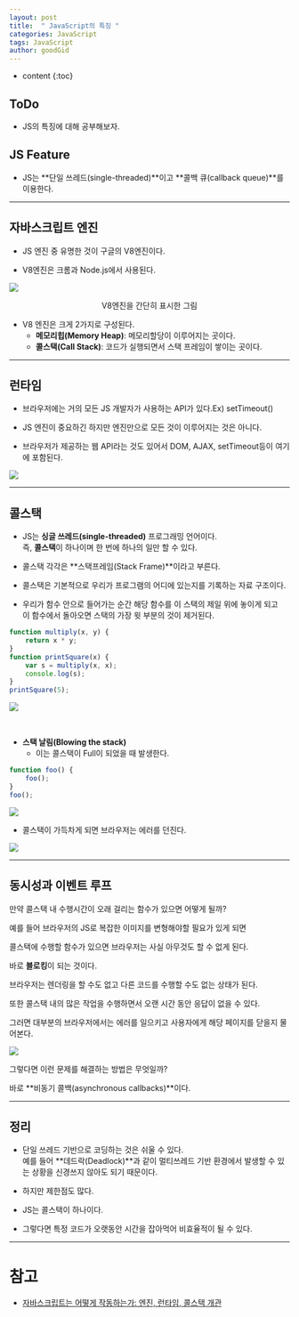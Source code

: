 ```yaml
---
layout: post
title:  " JavaScript의 특징 "
categories: JavaScript
tags: JavaScript
author: goodGid
---
```

* content
{:toc}

## ToDo

* JS의 특징에 대해 공부해보자.








## JS Feature

* JS는 **단일 쓰레드(single-threaded)**이고 **콜백 큐(callback queue)**를 이용한다.

---

## 자바스크립트 엔진

* JS 엔진 중 유명한 것이 구글의 V8엔진이다.

* V8엔진은 크롬과 Node.js에서 사용된다. 


![](/assets/img/javascript/js_feature_1.png)
<center>V8엔진을 간단히 표시한 그림</center>

* V8 엔진은 크게 2가지로 구성된다.
    - **메모리힙(Memory Heap)**: 메모리할당이 이루어지는 곳이다.
    - **콜스택(Call Stack)**: 코드가 실행되면서 스택 프레임이 쌓이는 곳이다.

---

## 런타임

* 브라우저에는 거의 모든 JS 개발자가 사용하는 API가 있다.Ex) setTimeout()

* JS 엔진이 중요하긴 하지만 엔진만으로 모든 것이 이루어지는 것은 아니다. 

* 브라우저가 제공하는 웹 API라는 것도 있어서 DOM, AJAX, setTimeout등이 여기에 포함된다.

![](/assets/img/javascript/js_feature_2.png)

---

## 콜스택

* JS는 **싱글 쓰레드(single-threaded)** 프로그래밍 언어이다. <br> 즉, **콜스택**이 하나이며 한 번에 하나의 일만 할 수 있다.

* 콜스택 각각은 **스택프레임(Stack Frame)**이라고 부른다.

* 콜스택은 기본적으로 우리가 프로그램의 어디에 있는지를 기록하는 자료 구조이다. 

* 우리가 함수 안으로 들어가는 순간 해당 함수를 이 스택의 제일 위에 놓이게 되고 <br> 이 함수에서 돌아오면 스택의 가장 윗 부분의 것이 제거된다.

``` js
function multiply(x, y) {
    return x * y;
}
function printSquare(x) {
    var s = multiply(x, x);
    console.log(s);
}
printSquare(5);
```

![](/assets/img/javascript/js_feature_3.png)



<br>


* **스택 날림(Blowing the stack)**
    - 이는 콜스택이 Full이 되었을 때 발생한다.

``` js
function foo() {
    foo();
}
foo();
```

![](/assets/img/javascript/js_feature_4.png)

* 콜스택이 가득차게 되면 브라우저는 에러를 던진다.

![](/assets/img/javascript/js_feature_5.png)

---

## 동시성과 이벤트 루프


만약 콜스택 내 수행시간이 오래 걸리는 함수가 있으면 어떻게 될까?

예를 들어 브라우저의 JS로 복잡한 이미지를 변형해야할 필요가 있게 되면 

콜스택에 수행할 함수가 있으면 브라우저는 사실 아무것도 할 수 없게 된다.

바로 **블로킹**이 되는 것이다.

브라우저는 렌더링을 할 수도 없고 다른 코드를 수행할 수도 없는 상태가 된다.

또한 콜스택 내의 많은 작업을 수행하면서 오랜 시간 동안 응답이 없을 수 있다.

그러면 대부분의 브라우저에서는 에러를 일으키고 사용자에게 해당 페이지를 닫을지 물어본다.

![](/assets/img/javascript/js_feature_6.png)

그렇다면 이런 문제를 해결하는 방법은 무엇일까?

바로 **비동기 콜백(asynchronous callbacks)**이다.

---

## 정리

* 단일 쓰레드 기반으로 코딩하는 것은 쉬울 수 있다. <br> 예를 들어 **데드락(Deadlock)**과 같이 멀티쓰레드 기반 환경에서 발생할 수 있는 상황을 신경쓰지 않아도 되기 때문이다.

* 하지만 제한점도 많다.

* JS는 콜스택이 하나이다. 

* 그렇다면 특정 코드가 오랫동안 시간을 잡아먹어 비효율적이 될 수 있다.


---

# 참고

* [자바스크립트는 어떻게 작동하는가: 엔진, 런타임, 콜스택 개관](https://engineering.huiseoul.com/%EC%9E%90%EB%B0%94%EC%8A%A4%ED%81%AC%EB%A6%BD%ED%8A%B8%EB%8A%94-%EC%96%B4%EB%96%BB%EA%B2%8C-%EC%9E%91%EB%8F%99%ED%95%98%EB%8A%94%EA%B0%80-%EC%97%94%EC%A7%84-%EB%9F%B0%ED%83%80%EC%9E%84-%EC%BD%9C%EC%8A%A4%ED%83%9D-%EA%B0%9C%EA%B4%80-ea47917c8442)